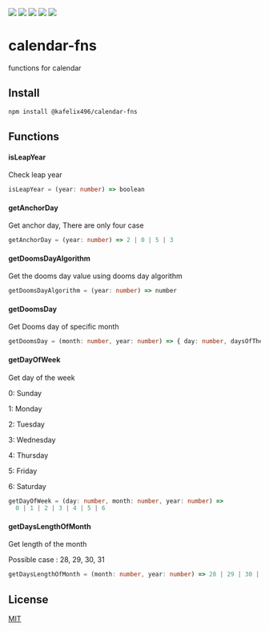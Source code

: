 ![](https://badgen.net/npm/v/@kafelix496/calendar-fns)
![](https://badgen.net/bundlephobia/minzip/@kafelix496/calendar-fns)
![](https://badgen.net/npm/dm/@kafelix496/calendar-fns)
![](https://badgen.net/npm/dt/@kafelix496/calendar-fns)
![](https://img.shields.io/badge/license-MIT-blue.svg)

# calendar-fns

functions for calendar

## Install

```zsh
npm install @kafelix496/calendar-fns
```

## Functions

#### isLeapYear

Check leap year

```typescript
isLeapYear = (year: number) => boolean
```

#### getAnchorDay

Get anchor day, There are only four case

```typescript
getAnchorDay = (year: number) => 2 | 0 | 5 | 3
```

#### getDoomsDayAlgorithm

Get the dooms day value using dooms day algorithm

```typescript
getDoomsDayAlgorithm = (year: number) => number
```

#### getDoomsDay

Get Dooms day of specific month

```typescript
getDoomsDay = (month: number, year: number) => { day: number, daysOfTheWeek: number }
```

#### getDayOfWeek

Get day of the week

0: Sunday

1: Monday

2: Tuesday

3: Wednesday

4: Thursday

5: Friday

6: Saturday

```typescript
getDayOfWeek = (day: number, month: number, year: number) =>
  0 | 1 | 2 | 3 | 4 | 5 | 6
```

#### getDaysLengthOfMonth

Get length of the month

Possible case : 28, 29, 30, 31

```typescript
getDaysLengthOfMonth = (month: number, year: number) => 28 | 29 | 30 | 31
```

## License

[MIT](https://choosealicense.com/licenses/mit/)
